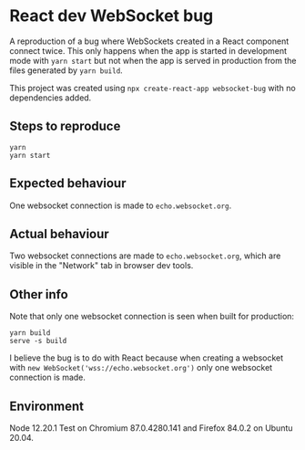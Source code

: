 # React dev WebSocket bug

A reproduction of a bug where WebSockets created in a React component connect twice.
This only happens when the app is started in development mode with `yarn start` but not when the app is served in production from the files generated by `yarn build`.

This project was created using `npx create-react-app websocket-bug` with no dependencies added.

## Steps to reproduce

```shell
yarn
yarn start
```
## Expected behaviour

One websocket connection is made to `echo.websocket.org`.

## Actual behaviour

Two websocket connections are made to `echo.websocket.org`, which are visible in the "Network" tab in browser dev tools.

## Other info

Note that only one websocket connection is seen when built for production:

```shell
yarn build
serve -s build
```

I believe the bug is to do with React because when creating a websocket with `new WebSocket('wss://echo.websocket.org')` only one websocket connection is made.

## Environment

Node 12.20.1
Test on Chromium 87.0.4280.141 and Firefox 84.0.2 on Ubuntu 20.04.
